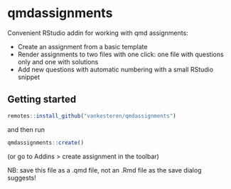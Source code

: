 # qmdassignments

Convenient RStudio addin for working with qmd assignments:

- Create an assignment from a basic template
- Render assignments to two files with one click: one file with questions only and one with solutions
- Add new questions with automatic numbering with a small RStudio snippet

## Getting started

```r
remotes::install_github("vankesteren/qmdassignments")
```

and then run

```r
qmdassignments::create()
```

(or go to Addins > create assignment in the toolbar)

NB: save this file as a .qmd file, not an .Rmd file as the save dialog suggests!
